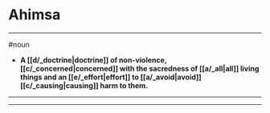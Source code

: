 # Ahimsa
---
#noun
- **A [[d/_doctrine|doctrine]] of non-violence, [[c/_concerned|concerned]] with the sacredness of [[a/_all|all]] living things and an [[e/_effort|effort]] to [[a/_avoid|avoid]] [[c/_causing|causing]] harm to them.**
---
---
